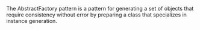 The AbstractFactory pattern is a pattern for generating a set of objects that 
require consistency without error by preparing a class that specializes in instance generation.
